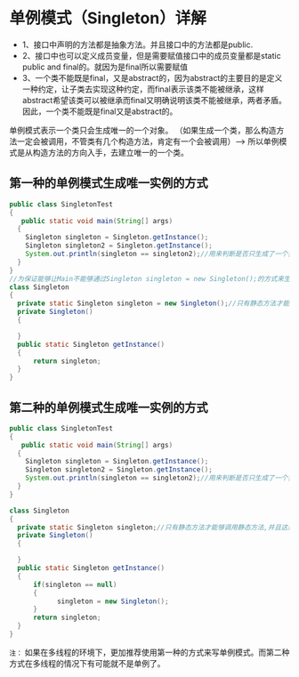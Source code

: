 # 单例模式（Singleton）详解

+ 1、接口中声明的方法都是抽象方法。并且接口中的方法都是public.
+ 2、接口中也可以定义成员变量，但是需要赋值接口中的成员变量都是static public and final的。就因为是final所以需要赋值
+ 3、一个类不能既是final，又是abstract的，因为abstract的主要目的是定义一种约定，让子类去实现这种约定，而final表示该类不能被继承，这样abstract希望该类可以被继承而final又明确说明该类不能被继承，两者矛盾。因此，一个类不能既是final又是abstract的。

单例模式表示一个类只会生成唯一的一个对象。 （如果生成一个类，那么构造方法一定会被调用，不管类有几个构造方法，肯定有一个会被调用）--> 所以单例模式是从构造方法的方向入手，去建立唯一的一个类。

## 第一种的单例模式生成唯一实例的方式

```java
public class SingletonTest
{
   public static void main(String[] args)
  {
    Singleton singleton = Singleton.getInstance();
    Singleton singleton2 = Singleton.getInstance();
    System.out.println(singleton == singleton2);//用来判断是否只生成了一个实例，如果返回true，那么证明生成的两个对象所指向的是同一个实例。
  }
}
//为保证能够让Main不能够通过Singleton singleton = new Singleton();的方式来生成对象，那么久需要在构造方法前面加上private，而构造出一个静态方法，在类中去生成唯一的一个实例。
class Singleton
{
  private static Singleton singleton = new Singleton();//只有静态方法才能够调用静态方法
  private Singleton()
  {

  }
  public static Singleton getInstance()
  {
      return singleton;
  }
}
```

## 第二种的单例模式生成唯一实例的方式

```java
public class SingletonTest
{
   public static void main(String[] args)
  {
    Singleton singleton = Singleton.getInstance();
    Singleton singleton2 = Singleton.getInstance();
    System.out.println(singleton == singleton2);//用来判断是否只生成了一个实例，如果返回true，那么证明生成的两个对象所指向的是同一个实例。
  }
}

class Singleton
{
  private static Singleton singleton;//只有静态方法才能够调用静态方法,并且这是一个引用类型的变量，默认初始为null
  private Singleton()
  {

  }
  public static Singleton getInstance()
  {
      if(singleton == null)
      {
            singleton = new Singleton();
      }
      return singleton;
  }
}
```

`注：`
如果在多线程的环境下，更加推荐使用第一种的方式来写单例模式。而第二种方式在多线程的情况下有可能就不是单例了。
